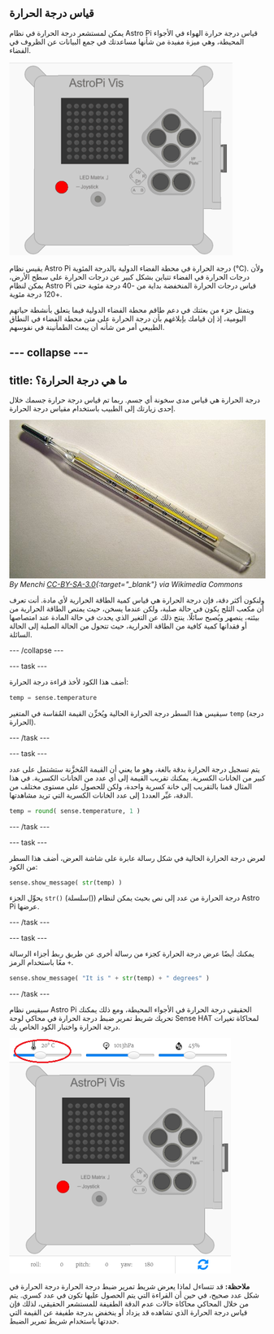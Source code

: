 ## قياس درجة الحرارة

يمكن لمستشعر درجة الحرارة في نظام Astro Pi قياس درجة حرارة الهواء في الأجواء المحيطة، وهي ميزة مفيدة من شأنها مساعدتك في جمع البيانات عن الظروف في الفضاء.

![رسالة درجة الحرارة](images/degrees-message.gif)

يقيس نظام Astro Pi درجة الحرارة في محطة الفضاء الدولية بالدرجة المئوية (&deg;C). ولأن درجات الحرارة في الفضاء تتباين بشكل كبير عن درجات الحرارة على سطح الأرض، يمكن لنظام Astro Pi قياس درجات الحرارة المنخفضة بداية من -40 درجة مئوية حتى +120 درجة مئوية.

ويتمثل جزء من بعثتك في دعم طاقم محطة الفضاء الدولية فيما يتعلق بأنشطة حياتهم اليومية، إذ إن قيامك بإبلاغهم بأن درجة الحرارة على متن محطة الفضاء في النطاق الطبيعي أمر من شأنه أن يبعث الطمأنينة في نفوسهم.

--- collapse ---
---
title: ما هي درجة الحرارة؟
---

درجة الحرارة هي قياس مدى سخونة أي جسم. ربما تم قياس درجة حرارة جسمك خلال إحدى زيارتك إلى الطبيب باستخدام مقياس درجة الحرارة.

![مقياس درجة الحرارة](images/thermometer.JPG) *By Menchi [CC-BY-SA-3.0](http://creativecommons.org/licenses/by-sa/3.0/){:target="_blank"} via Wikimedia Commons*

ولنكون أكثر دقة، فإن درجة الحرارة هي قياس كمية الطاقة الحرارية لأي مادة. أنت تعرف أن مكعب الثلج يكون في حالة صلبة، ولكن عندما يسخن، حيث يمتص الطاقة الحرارية من بيئته، ينصهر ويُصبح سائلًا. ينتج ذلك عن التغير الذي يحدث في حالة المادة عند امتصاصها أو فقدانها كمية كافية من الطاقة الحرارية، حيث تتحول من الحالة الصلبة إلى الحالة السائلة.

--- /collapse ---

--- task ---

أضف هذا الكود لأخذ قراءة درجة الحرارة:

```python
temp = sense.temperature
```

سيقيس هذا السطر درجة الحرارة الحالية ويُخزِّن القيمة المُقاسة في المتغير `temp` (درجة الحرارة).

--- /task ---

--- task ---

يتم تسجيل درجة الحرارة بدقة بالغة، وهو ما يعني أن القيمة المُخزَّنة ستشتمل على عدد كبير من الخانات الكسرية. يمكنك تقريب القيمة إلى أي عدد من الخانات الكسرية. في هذا المثال قمنا بالتقريب إلى خانة كسرية واحدة، ولكن للحصول على مستوى مختلف من الدقة، غيِّر العدد`1` إلى عدد الخانات الكسرية التي تريد مشاهدتها.

```python
temp = round( sense.temperature, 1 )
```

--- /task ---

--- task ---

لعرض درجة الحرارة الحالية في شكل رسالة عابرة على شاشة العرض، أضف هذا السطر من الكود:

```python
sense.show_message( str(temp) )
```

يحوِّل الجزء `str()` (سلسلة()) درجة الحرارة من عدد إلى نص بحيث يمكن لنظام Astro Pi عرضها.

--- /task ---

--- task ---

يمكنك أيضًا عرض درجة الحرارة كجزء من رسالة أخرى عن طريق ربط أجزاء الرسالة معًا باستخدام الرمز `+`.

```python
sense.show_message( "It is " + str(temp) + " degrees" )
```

--- /task ---

سيقيس نظام Astro Pi الحقيقي درجة الحرارة في الأجواء المحيطة، ومع ذلك يمكنك تحريك شريط تمرير ضبط درجة الحرارة في محاكي لوحة Sense HAT لمحاكاة تغيرات درجة الحرارة واختبار الكود الخاص بك.

![شريط تمرير ضبط درجة الحرارة](images/temperature-slider.png)

**ملاحظة:** قد تتساءل لماذا يعرض شريط تمرير ضبط درجة الحرارة درجة الحرارة في شكل عدد صحيح، في حين أن القراءة التي يتم الحصول عليها تكون في عدد كسري. يتم من خلال المحاكي محاكاة حالات عدم الدقة الطفيفة للمستشعر الحقيقي، لذلك فإن قياس درجة الحرارة الذي تشاهده قد يزداد أو ينخفض بدرجة طفيفة عن القيمة التي حددتها باستخدام شريط تمرير الضبط.